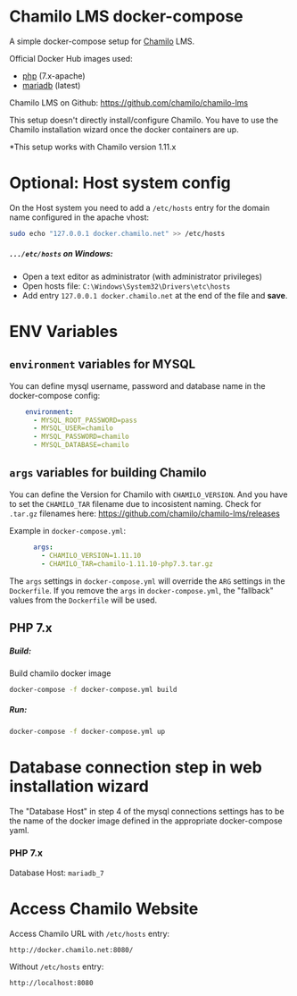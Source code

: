 # Chamilo LMS docker-compose

A simple docker-compose setup for [Chamilo](https://chamilo.org/) LMS.

Official Docker Hub images used:
* [php](https://hub.docker.com/_/php/) (7.x-apache)
* [mariadb](https://hub.docker.com/_/mariadb/) (latest)

Chamilo LMS on Github: https://github.com/chamilo/chamilo-lms

This setup doesn't directly install/configure Chamilo. You have to use the Chamilo installation wizard once the docker containers are up.

*This setup works with Chamilo version 1.11.x

# Optional: Host system config

On the Host system you need to add a `/etc/hosts` entry for the domain name configured in the apache vhost:

```bash
sudo echo "127.0.0.1 docker.chamilo.net" >> /etc/hosts
```

##### `.../etc/hosts` on Windows:
* Open a text editor as administrator (with administrator privileges)
* Open hosts file: `C:\Windows\System32\Drivers\etc\hosts`
* Add entry `127.0.0.1 docker.chamilo.net` at the end of the file and **save**.

# ENV Variables

## `environment` variables for MYSQL
You can define mysql username, password and database name in the docker-compose config:

```yaml
    environment:
      - MYSQL_ROOT_PASSWORD=pass
      - MYSQL_USER=chamilo
      - MYSQL_PASSWORD=chamilo
      - MYSQL_DATABASE=chamilo
```

## `args` variables for building Chamilo
You can define the Version for Chamilo with `CHAMILO_VERSION`.
And you have to set the `CHAMILO_TAR` filename due to incosistent naming.
Check for `.tar.gz` filenames here: https://github.com/chamilo/chamilo-lms/releases

Example in `docker-compose.yml`:
```yaml
      args:
        - CHAMILO_VERSION=1.11.10
        - CHAMILO_TAR=chamilo-1.11.10-php7.3.tar.gz
```

The `args` settings in `docker-compose.yml` will override the `ARG` settings in the `Dockerfile`.
If you remove the `args` in `docker-compose.yml`, the "fallback" values from the `Dockerfile` will be used.

## PHP 7.x

##### Build:
Build chamilo docker image
```bash
docker-compose -f docker-compose.yml build
```

##### Run:
```bash
docker-compose -f docker-compose.yml up
```

# Database connection step in web installation wizard
The "Database Host" in step 4 of the mysql connections settings has to be the name of the docker image defined in the appropriate docker-compose yaml.

### PHP 7.x
Database Host: `mariadb_7`

# Access Chamilo Website
Access Chamilo URL with `/etc/hosts` entry:

```
http://docker.chamilo.net:8080/
```

Without `/etc/hosts` entry: 
```
http://localhost:8080
```
